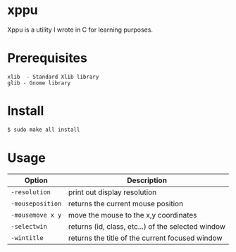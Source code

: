 # xppu
Xppu is a utility I wrote in C for learning purposes.

# Prerequisites
    xlib  - Standard Xlib library
    glib - Gnome library

# Install
```sh
$ sudo make all install
```

# Usage
Option           | Description
-----------------|-------------
`-resolution`    | print out display resolution
`-mouseposition` | returns the current mouse position
`-mousemove x y` | move the mouse to the x,y coordinates
`-selectwin`     | returns (id, class, etc...) of the selected window
`-wintitle`      | returns the title of the current focused window
